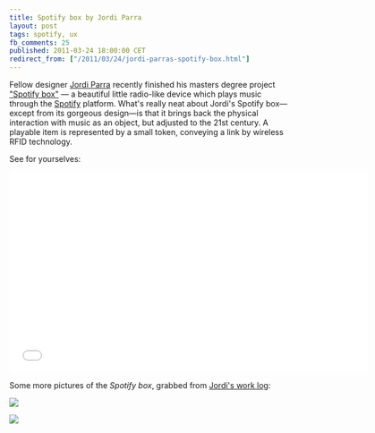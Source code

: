 ```yaml
---
title: Spotify box by Jordi Parra
layout: post
tags: spotify, ux
fb_comments: 25
published: 2011-03-24 18:00:00 CET
redirect_from: ["/2011/03/24/jordi-parras-spotify-box.html"]
---
```


Fellow designer [Jordi Parra](http://zenona.com/) recently finished his masters degree project ["Spotify box"](http://blog.zenona.com/) — a beautiful little radio-like device which plays music through the [Spotify](http://spotify.com/) platform. What's really neat about Jordi's Spotify box—except from its gorgeous design—is that it brings back the physical interaction with music as an object, but adjusted to the 21st century. A playable item is represented by a small token, conveying a link by wireless RFID technology.

See for yourselves:

<iframe src="//player.vimeo.com/video/21387481?title=0&amp;byline=0&amp;portrait=0&amp;color=80ceff" width="640" height="360" frameborder="0"></iframe>

Some more pictures of the *Spotify box*, grabbed from [Jordi's work log](http://blog.zenona.com/):

[![](//farm6.static.flickr.com/5220/5416601248_b2e21a71ed_z.jpg)](http://www.flickr.com/photos/parrita/5416601248/)

[![](//farm5.static.flickr.com/4076/5415988033_c745187d25_z.jpg)](http://www.flickr.com/photos/parrita/5415988033/)

